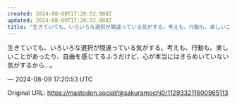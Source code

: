 ```yaml
---
created: 2024-08-09T17:20:53.988Z
updated: 2024-08-09T17:20:53.988Z
title: "生きていても、いろいろな選択が間違っている気がする。考えも、行動も。楽しいことがあったり、自由を感じてるふうだけど、心が本当にはきらめいていない気がするから…。[...]"
---
```


<p>生きていても、いろいろな選択が間違っている気がする。考えも、行動も。楽しいことがあったり、自由を感じてるふうだけど、心が本当にはきらめいていない気がするから…。</p>

&mdash; 2024-08-09 17:20:53 UTC

Original URL: https://mastodon.social/@sakuramochi0/112933211600965113
